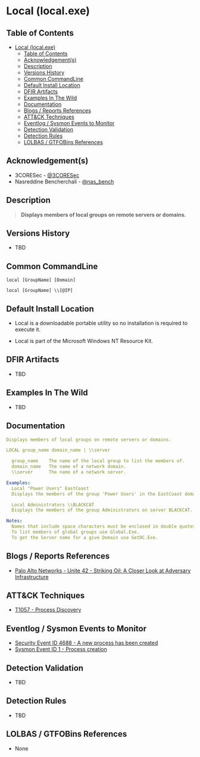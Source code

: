 # Local (local.exe)

## Table of Contents

- [Local (local.exe)](#local-localexe)
  - [Table of Contents](#table-of-contents)
  - [Acknowledgement(s)](#acknowledgements)
  - [Description](#description)
  - [Versions History](#versions-history)
  - [Common CommandLine](#common-commandline)
  - [Default Install Location](#default-install-location)
  - [DFIR Artifacts](#dfir-artifacts)
  - [Examples In The Wild](#examples-in-the-wild)
  - [Documentation](#documentation)
  - [Blogs / Reports References](#blogs--reports-references)
  - [ATT&CK Techniques](#attck-techniques)
  - [Eventlog / Sysmon Events to Monitor](#eventlog--sysmon-events-to-monitor)
  - [Detection Validation](#detection-validation)
  - [Detection Rules](#detection-rules)
  - [LOLBAS / GTFOBins References](#lolbas--gtfobins-references)

## Acknowledgement(s)

- 3CORESec - [@3CORESec](https://twitter.com/3CORESec)
- Nasreddine Bencherchali - [@nas_bench](https://twitter.com/nas_bench)

## Description

> **Displays members of local groups on remote servers or domains.**

## Versions History

- TBD

## Common CommandLine

```batch
local [GroupName] [Domain]

local [GroupName] \\[@IP]
```

## Default Install Location

- Local is a downloadable portable utility so no installation is required to execute it.

- Local is part of the Microsoft Windows NT Resource Kit.

## DFIR Artifacts

- TBD

## Examples In The Wild

- TBD

## Documentation

```yaml
Displays members of local groups on remote servers or domains.

LOCAL group_name domain_name | \\server

  group_name    The name of the local group to list the members of.
  domain_name   The name of a network domain.
  \\server      The name of a network server.

Examples:
  Local "Power Users" EastCoast
  Displays the members of the group 'Power Users' in the EastCoast domain.

  Local Administrators \\BLACKCAT
  Displays the members of the group Administrators on server BLACKCAT.

Notes:
  Names that include space characters must be enclosed in double quotes.
  To list members of global groups use Global.Exe.
  To get the Server name for a give Domain use GetDC.Exe.
```

## Blogs / Reports References

- [Palo Alto Networks - Unite 42 - Striking Oil: A Closer Look at Adversary Infrastructure](https://unit42.paloaltonetworks.com/unit42-striking-oil-closer-look-adversary-infrastructure/)

## ATT&CK Techniques

- [T1057 - Process Discovery](https://attack.mitre.org/techniques/T1057/)

## Eventlog / Sysmon Events to Monitor

- [Security Event ID 4688 - A new process has been created](https://www.ultimatewindowssecurity.com/securitylog/encyclopedia/event.aspx?eventID=4688)
- [Sysmon Event ID 1 - Process creation](https://www.ultimatewindowssecurity.com/securitylog/encyclopedia/event.aspx?eventid=90001)

## Detection Validation

- TBD

## Detection Rules

- TBD

## LOLBAS / GTFOBins References

- None
